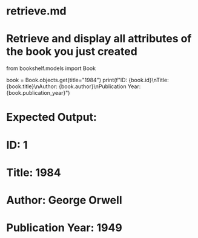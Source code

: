 # retrieve.md

# Retrieve and display all attributes of the book you just created
from bookshelf.models import Book

book = Book.objects.get(title="1984")
print(f"ID: {book.id}\nTitle: {book.title}\nAuthor: {book.author}\nPublication Year: {book.publication_year}")

# Expected Output:
# ID: 1
# Title: 1984
# Author: George Orwell
# Publication Year: 1949
